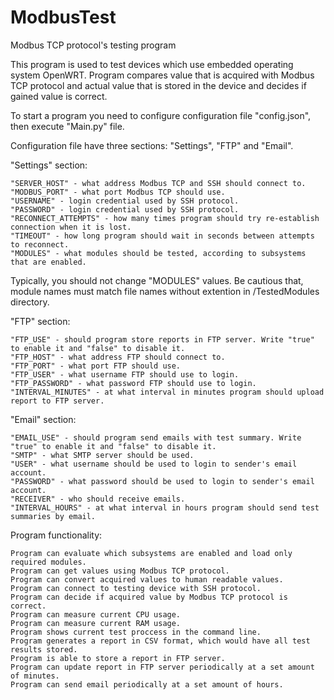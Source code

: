 # ModbusTest

Modbus TCP protocol's testing program

This program is used to test devices which use embedded operating system OpenWRT. Program compares value that is acquired with Modbus TCP protocol and actual value that is stored in the device and decides if gained value is correct.

To start a program you need to configure configuration file "config.json", then execute "Main.py" file.

Configuration file have three sections: "Settings", "FTP" and "Email".

"Settings" section:

    "SERVER_HOST" - what address Modbus TCP and SSH should connect to.
    "MODBUS_PORT" - what port Modbus TCP should use.
    "USERNAME" - login credential used by SSH protocol.
    "PASSWORD" - login credential used by SSH protocol.
    "RECONNECT_ATTEMPTS" - how many times program should try re-establish connection when it is lost.
    "TIMEOUT" - how long program should wait in seconds between attempts to reconnect.
    "MODULES" - what modules should be tested, according to subsystems that are enabled.

Typically, you should not change "MODULES" values. Be cautious that, module names must match file names without extention in /TestedModules directory.

"FTP" section:

    "FTP_USE" - should program store reports in FTP server. Write "true" to enable it and "false" to disable it.
    "FTP_HOST" - what address FTP should connect to.
    "FTP_PORT" - what port FTP should use.
    "FTP_USER" - what username FTP should use to login.
    "FTP_PASSWORD" - what password FTP should use to login.
    "INTERVAL_MINUTES" - at what interval in minutes program should upload report to FTP server.

"Email" section:

    "EMAIL_USE" - should program send emails with test summary. Write "true" to enable it and "false" to disable it.
    "SMTP" - what SMTP server should be used.
    "USER" - what username should be used to login to sender's email account.
    "PASSWORD" - what password should be used to login to sender's email account.
    "RECEIVER" - who should receive emails.
    "INTERVAL_HOURS" - at what interval in hours program should send test summaries by email.

Program functionality:

    Program can evaluate which subsystems are enabled and load only required modules.
    Program can get values using Modbus TCP protocol.
    Program can convert acquired values to human readable values.
    Program can connect to testing device with SSH protocol.
    Program can decide if acquired value by Modbus TCP protocol is correct.
    Program can measure current CPU usage.
    Program can measure current RAM usage.
    Program shows current test proccess in the command line.
    Program generates a report in CSV format, which would have all test results stored.
    Program is able to store a report in FTP server.
    Program can update report in FTP server periodically at a set amount of minutes.
    Program can send email periodically at a set amount of hours.